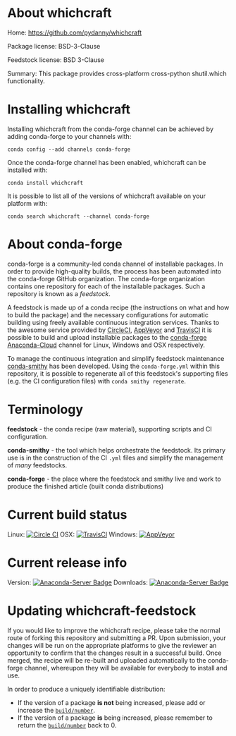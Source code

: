 About whichcraft
================

Home: https://github.com/pydanny/whichcraft

Package license: BSD-3-Clause

Feedstock license: BSD 3-Clause

Summary: This package provides cross-platform cross-python shutil.which functionality.




Installing whichcraft
=====================

Installing whichcraft from the conda-forge channel can be achieved by adding conda-forge to your channels with:

```
conda config --add channels conda-forge
```

Once the conda-forge channel has been enabled, whichcraft can be installed with:

```
conda install whichcraft
```

It is possible to list all of the versions of whichcraft available on your platform with:

```
conda search whichcraft --channel conda-forge
```


About conda-forge
=================

conda-forge is a community-led conda channel of installable packages.
In order to provide high-quality builds, the process has been automated into the
conda-forge GitHub organization. The conda-forge organization contains one repository 
for each of the installable packages. Such a repository is known as a *feedstock*.

A feedstock is made up of a conda recipe (the instructions on what and how to build
the package) and the necessary configurations for automatic building using freely
available continuous integration services. Thanks to the awesome service provided by
[CircleCI](https://circleci.com/), [AppVeyor](http://www.appveyor.com/)
and [TravisCI](https://travis-ci.org/) it is possible to build and upload installable
packages to the [conda-forge](https://anaconda.org/conda-forge)
[Anaconda-Cloud](http://docs.anaconda.org/) channel for Linux, Windows and OSX respectively.

To manage the continuous integration and simplify feedstock maintenance
[conda-smithy](http://github.com/conda-forge/conda-smithy) has been developed.
Using the ``conda-forge.yml`` within this repository, it is possible to regenerate all of
this feedstock's supporting files (e.g. the CI configuration files) with ``conda smithy regenerate``.


Terminology
===========

**feedstock** - the conda recipe (raw material), supporting scripts and CI configuration.

**conda-smithy** - the tool which helps orchestrate the feedstock.
                   Its primary use is in the construction of the CI ``.yml`` files
                   and simplify the management of *many* feedstocks.

**conda-forge** - the place where the feedstock and smithy live and work to
                  produce the finished article (built conda distributions)

Current build status
====================

Linux: [![Circle CI](https://circleci.com/gh/conda-forge/whichcraft-feedstock.svg?style=svg)](https://circleci.com/gh/conda-forge/whichcraft-feedstock)
OSX: [![TravisCI](https://travis-ci.org/conda-forge/whichcraft-feedstock.svg?branch=master)](https://travis-ci.org/conda-forge/whichcraft-feedstock) 
Windows: [![AppVeyor](https://ci.appveyor.com/api/projects/status/github/conda-forge/whichcraft-feedstock?svg=True)](https://ci.appveyor.com/project/conda-forge/whichcraft-feedstock/branch/master)

Current release info
====================
Version: [![Anaconda-Server Badge](https://anaconda.org/conda-forge/whichcraft/badges/version.svg)](https://anaconda.org/conda-forge/whichcraft)
Downloads: [![Anaconda-Server Badge](https://anaconda.org/conda-forge/whichcraft/badges/downloads.svg)](https://anaconda.org/conda-forge/whichcraft)


Updating whichcraft-feedstock
=============================

If you would like to improve the whichcraft recipe, please take the normal
route of forking this repository and submitting a PR. Upon submission, your changes will
be run on the appropriate platforms to give the reviewer an opportunity to confirm that the
changes result in a successful build. Once merged, the recipe will be re-built and uploaded
automatically to the conda-forge channel, whereupon they will be available for everybody to
install and use.

In order to produce a uniquely identifiable distribution:
 * If the version of a package **is not** being increased, please add or increase
   the [``build/number``](http://conda.pydata.org/docs/building/meta-yaml.html#build-number-and-string). 
 * If the version of a package **is** being increased, please remember to return
   the [``build/number``](http://conda.pydata.org/docs/building/meta-yaml.html#build-number-and-string)
   back to 0.
